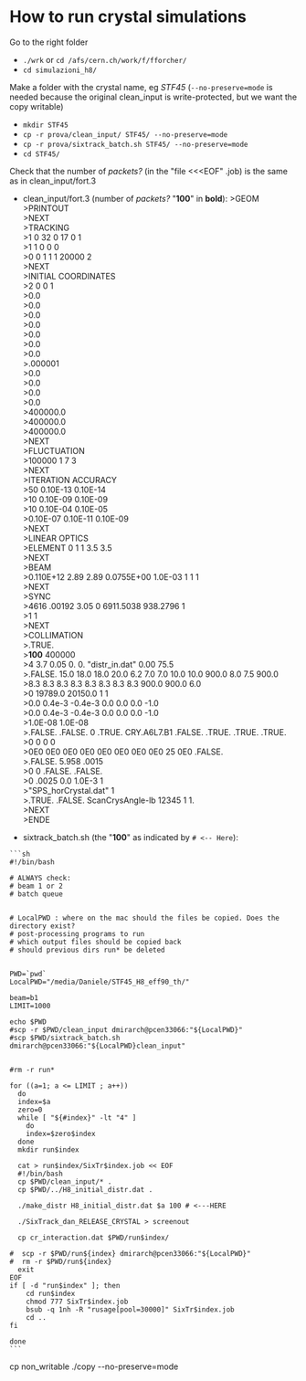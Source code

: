 # How to run crystal simulations
Go to the right folder
 * `./wrk` or `cd /afs/cern.ch/work/f/fforcher/`
 * `cd simulazioni_h8/`

Make a folder with the crystal name, eg *STF45* (`--no-preserve=mode` is needed because the original clean_input is write-protected, but we want the copy writable)
 * `mkdir STF45`
 * `cp -r prova/clean_input/ STF45/ --no-preserve=mode`
 * `cp -r prova/sixtrack_batch.sh STF45/ --no-preserve=mode`
 * `cd STF45/`

 Check that the number of _packets?_ (in the "file <<<EOF" .job) is the same as in clean_input/fort.3  
   * clean_input/fort.3 (number of _packets?_ "**100**" in **bold**):
    >GEOM  
    >PRINTOUT  
    >NEXT  
    >TRACKING  
    >1 0 32 0 17 0 1  
    >1 1 0 0 0  
    >0 0 1 1 1 20000 2  
    >NEXT  
    >INITIAL COORDINATES  
    >2 0 0 1  
    >0.0  
    >0.0  
    >0.0  
    >0.0  
    >0.0  
    >0.0  
    >0.0  
    >.000001  
    >0.0  
    >0.0  
    >0.0  
    >0.0  
    >400000.0  
    >400000.0  
    >400000.0  
    >NEXT  
    >FLUCTUATION  
    >100000 1 7 3  
    >NEXT  
    >ITERATION ACCURACY  
    >50 0.10E-13 0.10E-14  
    >10 0.10E-09 0.10E-09  
    >10 0.10E-04 0.10E-05  
    >0.10E-07 0.10E-11 0.10E-09  
    >NEXT  
    >LINEAR OPTICS  
    >ELEMENT  0 1 1 3.5 3.5  
    >NEXT  
    >BEAM  
    >0.110E+12 2.89 2.89  0.0755E+00  1.0E-03 1 1 1  
    >NEXT  
    >SYNC  
    >4616 .00192 3.05 0 6911.5038 938.2796 1  
    >1 1  
    >NEXT  
    >COLLIMATION  
    >.TRUE.   
    >**100** 400000  
    >4 3.7 0.05 0. 0. "distr_in.dat" 0.00 75.5  
    >.FALSE. 15.0 18.0 18.0 20.0 6.2 7.0 7.0 10.0 10.0 900.0 8.0 7.5 900.0  
    >8.3  8.3  8.3  8.3  8.3  8.3  8.3 8.3  900.0 900.0 6.0  
    >0 19789.0 20150.0 1 1  
    >0.0 0.4e-3 -0.4e-3 0.0 0.0 0.0 -1.0  
    >0.0 0.4e-3 -0.4e-3 0.0 0.0 0.0 -1.0  
    >1.0E-08 1.0E-08  
    >.FALSE. .FALSE. 0 .TRUE. CRY.A6L7.B1 .FALSE. .TRUE. .TRUE. .TRUE.  
    >0 0 0 0  
    >0E0  0E0 0E0 0E0  0E0  0E0  0E0  0E0  25  0E0  .FALSE.  
    >.FALSE. 5.958 .0015  
    >0 0 .FALSE. .FALSE.  
    >0 .0025 0.0 1.0E-3 1  
    >"SPS_horCrystal.dat" 1  
    >.TRUE. .FALSE. ScanCrysAngle-lb 12345 1 1.  
    >NEXT  
    >ENDE

   * sixtrack_batch.sh (the "**100**" as indicated by `# <-- Here`):  
   
    ```sh
    #!/bin/bash

    # ALWAYS check:
    # beam 1 or 2
    # batch queue


    # LocalPWD : where on the mac should the files be copied. Does the directory exist?
    # post-processing programs to run
    # which output files should be copied back
    # should previous dirs run* be deleted


    PWD=`pwd`
    LocalPWD="/media/Daniele/STF45_H8_eff90_th/"

    beam=b1
    LIMIT=1000

    echo $PWD
    #scp -r $PWD/clean_input dmirarch@pcen33066:"${LocalPWD}"
    #scp $PWD/sixtrack_batch.sh dmirarch@pcen33066:"${LocalPWD}clean_input"


    #rm -r run*

    for ((a=1; a <= LIMIT ; a++))
      do
      index=$a
      zero=0
      while [ "${#index}" -lt "4" ]
        do
        index=$zero$index
      done
      mkdir run$index

      cat > run$index/SixTr$index.job << EOF
      #!/bin/bash
      cp $PWD/clean_input/* .
      cp $PWD/../H8_initial_distr.dat .

      ./make_distr H8_initial_distr.dat $a 100 # <---HERE

      ./SixTrack_dan_RELEASE_CRYSTAL > screenout

      cp cr_interaction.dat $PWD/run$index/

    #  scp -r $PWD/run${index} dmirarch@pcen33066:"${LocalPWD}"
    #  rm -r $PWD/run${index}
      exit
    EOF
    if [ -d "run$index" ]; then
        cd run$index
        chmod 777 SixTr$index.job
        bsub -q 1nh -R "rusage[pool=30000]" SixTr$index.job
        cd ..
    fi

    done
    ```


  cp non_writable ./copy --no-preserve=mode
